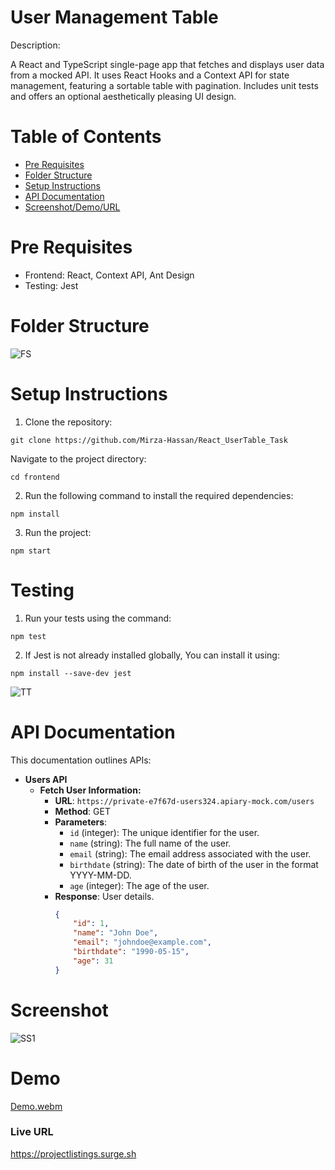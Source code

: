 #  User Management Table

Description: 

A React and TypeScript single-page app that fetches and displays user data from a mocked API. It uses React Hooks and a Context API for state management, featuring a sortable table with pagination. Includes unit tests and offers an optional aesthetically pleasing UI design.

# Table of Contents

- [Pre Requisites](#pre-requisites)
- [Folder Structure](#folder-structure)
- [Setup Instructions](#setup-instructions)
- [API Documentation](#api-documentation)
- [Screenshot/Demo/URL](#screenshot)

# Pre Requisites

- Frontend: React, Context API, Ant Design
- Testing: Jest

# Folder Structure
![FS](https://github.com/Mirza-Hassan/React_UserTable_Task/assets/17096257/88e2082f-d218-48d7-bac6-c5a538be5612)

# Setup Instructions

1. Clone the repository:
```
git clone https://github.com/Mirza-Hassan/React_UserTable_Task
```
Navigate to the project directory:
```
cd frontend
```
2. Run the following command to install the required dependencies:
```
npm install
```
3. Run the project:
```
npm start
```

# Testing

1. Run your tests using the command:
```
npm test
```
2. If Jest is not already installed globally, You can install it using:
```
npm install --save-dev jest
```

![TT](https://github.com/Mirza-Hassan/React_UserTable_Task/assets/17096257/81434332-12ee-49e0-bfa1-ddabe1002343)

# API Documentation

This documentation outlines APIs:

- **Users API**
    - **Fetch User Information:**
        - **URL**: `https://private-e7f67d-users324.apiary-mock.com/users`
        - **Method**: GET
        - **Parameters**: 
            - `id` (integer): The unique identifier for the user.
            - `name` (string): The full name of the user.
            - `email` (string): The email address associated with the user.
            - `birthdate` (string): The date of birth of the user in the format YYYY-MM-DD.
            - `age` (integer): The age of the user.
        - **Response**: User details.            
            ```json
            {
                "id": 1,
                "name": "John Doe",
                "email": "johndoe@example.com",
                "birthdate": "1990-05-15",
                "age": 31
            }

# Screenshot
![SS1](https://github.com/Mirza-Hassan/React_UserTable_Task/assets/17096257/1c50d8fb-8bf3-4a56-9f20-75bfe8c3dc71)

# Demo
[Demo.webm](https://github.com/Mirza-Hassan/React_UserTable_Task/assets/17096257/34b84540-025f-454d-a769-abda51319c68)

### Live URL 
https://projectlistings.surge.sh
